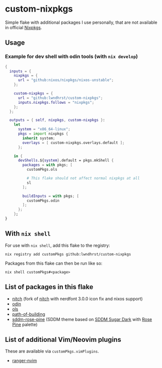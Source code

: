 # custom-nixpkgs

Simple flake with additional packages I use personally, that are not available
in official [Nixpkgs](https://github.com/NixOS/nixpkgs).



## Usage

### Example for dev shell with odin tools (with `nix develop`)
```nix 
{
  inputs = {
    nixpkgs = {
      url = "github:nixos/nixpkgs/nixos-unstable";
    };

    custom-nixpkgs = {
      url = "github:lwndhrst/custom-nixpkgs";
      inputs.nixpkgs.follows = "nixpkgs";
    };
  };

  outputs = { self, nixpkgs, custom-nixpkgs }:
    let 
      system = "x86_64-linux";
      pkgs = import nixpkgs {
        inherit system;
        overlays = [ custom-nixpkgs.overlays.default ];
      };

    in {
      devShells.${system}.default = pkgs.mkShell {
        packages = with pkgs; [
          customPkgs.ols

          # This flake should not affect normal nixpkgs at all
          sl
        ];

        buildInputs = with pkgs; [
          customPkgs.odin
        ];
      };
    };
}
```



## With `nix shell`

For use with `nix shell`, add this flake to the registry:

```
nix registry add customPkgs github:lwndhrst/custom-nixpkgs
```

Packages from this flake can then be run like so:

```
nix shell customPkgs#<package>
```



## List of packages in this flake

- [nitch](https://github.com/lwndhrst/nitch) (fork of [nitch](https://github.com/ssleert/nitch) with nerdfont 3.0.0 icon fix and nixos support)
- [odin](https://github.com/odin-lang/Odin)
- [ols](https://github.com/DanielGavin/ols)
- [path-of-building](https://github.com/PathOfBuildingCommunity/PathOfBuilding)
- [sddm-rose-pine](https://github.com/lwndhrst/sddm-rose-pine) (SDDM theme based on [SDDM Sugar Dark](https://github.com/MarianArlt/sddm-sugar-dark) with [Rose Pine](https://rosepinetheme.com/) palette)



## List of additional Vim/Neovim plugins

These are available via `customPkgs.vimPlugins`.

- [ranger-nvim](https://github.com/kelly-lin/ranger.nvim)
